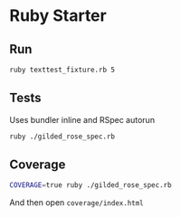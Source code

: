 # Ruby Starter

## Run

```sh
ruby texttest_fixture.rb 5
```

## Tests

Uses bundler inline and RSpec autorun

```sh
ruby ./gilded_rose_spec.rb
```

## Coverage

```sh
COVERAGE=true ruby ./gilded_rose_spec.rb
```

And then open `coverage/index.html`
